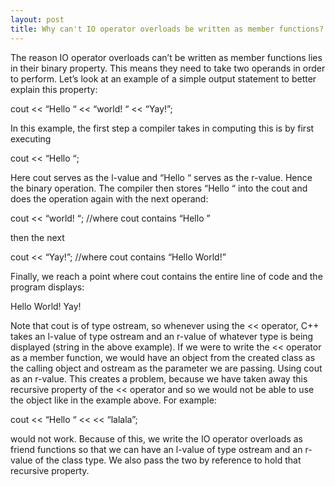 ```yaml
---
layout: post
title: Why can't IO operator overloads be written as member functions?
---
```

The reason IO operator overloads can’t be written as member functions lies in their binary property. 
This means they need to take two operands in order to perform. 
Let’s look at an example of a simple output statement to better explain this property:

cout << “Hello “ << “world! “ << “Yay!”;

In this example, the first step a compiler takes in computing this is by first executing

cout << “Hello “;

Here cout serves as the l-value and “Hello “ serves as the r-value. Hence the binary operation. 
The compiler then stores “Hello “ into the cout and does the operation again with the next operand:

cout << “world! “;    //where cout contains “Hello ”

then the next

cout << “Yay!”;    //where cout contains “Hello World!”

Finally, we reach a point where cout contains the entire line of code and the program displays:

Hello World! Yay!

Note that cout is of type ostream, so whenever using the << operator, C++ takes an l-value of type ostream and an r-value of whatever type is being displayed (string in the above example). 
If we were to write the << operator as a member function, we would have an object from the created class as the calling object and ostream as the parameter we are passing. 
Using cout  as an r-value. 
This creates a problem, because we have taken away this recursive property of the << operator and so we would not be able to use the object like in the example above. For example:

cout << “Hello “ << <object> << “lalala”;

would not work. Because of this, we write the IO operator overloads as friend functions so that we can have an l-value of type ostream and an r-value of the class type. We also pass the two by reference to hold that recursive property.

